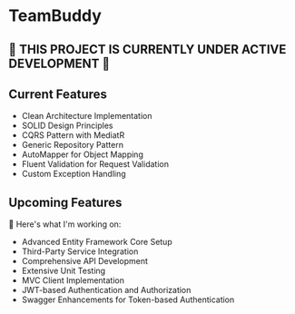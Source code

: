 # TeamBuddy

## 🚧 THIS PROJECT IS CURRENTLY UNDER ACTIVE DEVELOPMENT 🚧

## Current Features

- Clean Architecture Implementation
- SOLID Design Principles
- CQRS Pattern with MediatR
- Generic Repository Pattern
- AutoMapper for Object Mapping
- Fluent Validation for Request Validation
- Custom Exception Handling

## Upcoming Features

🚀 Here's what I'm working on:

- Advanced Entity Framework Core Setup
- Third-Party Service Integration
- Comprehensive API Development
- Extensive Unit Testing
- MVC Client Implementation
- JWT-based Authentication and Authorization
- Swagger Enhancements for Token-based Authentication

